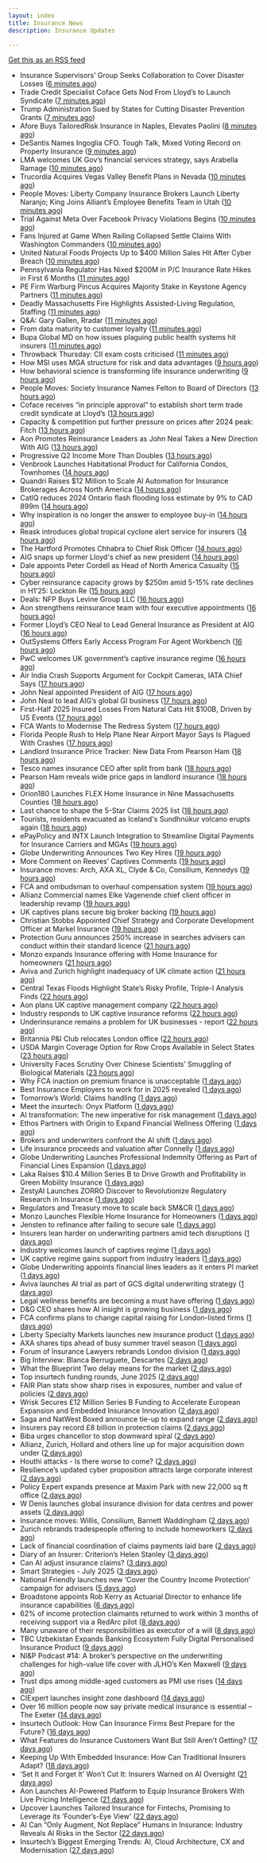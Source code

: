 ```yaml
---
layout: index
title: Insurance News
description: Insurance Updates

---
```


[Get this as an RSS feed](/insurance.rss)

<!-- news_marker starts -->
- Insurance Supervisors’ Group Seeks Collaboration to Cover Disaster Losses ([6 minutes ago](https://www.insurancejournal.com/news/international/2025/07/17/831931.htm))
- Trade Credit Specialist Coface Gets Nod From Lloyd’s to Launch Syndicate ([7 minutes ago](https://www.insurancejournal.com/news/international/2025/07/17/832001.htm))
- Trump Administration Sued by States for Cutting Disaster Prevention Grants ([7 minutes ago](https://www.insurancejournal.com/news/national/2025/07/17/831915.htm))
- Afore Buys TailoredRisk Insurance in Naples, Elevates Paolini ([8 minutes ago](https://www.insurancejournal.com/news/southeast/2025/07/17/831965.htm))
- DeSantis Names Ingoglia CFO. Tough Talk, Mixed Voting Record on Property Insurance ([9 minutes ago](https://www.insurancejournal.com/news/southeast/2025/07/17/831947.htm))
- LMA welcomes UK Gov’s financial services strategy, says Arabella Ramage ([10 minutes ago](https://www.reinsurancene.ws/lma-welcomes-uk-govs-financial-services-strategy-says-arabella-ramage/))
- Trucordia Acquires Vegas Valley Benefit Plans in Nevada ([10 minutes ago](https://www.insurancejournal.com/news/west/2025/07/17/831959.htm))
- People Moves: Liberty Company Insurance Brokers Launch Liberty Naranjo; King Joins Alliant’s Employee Benefits Team in Utah ([10 minutes ago](https://www.insurancejournal.com/news/west/2025/07/17/831486.htm))
- Trial Against Meta Over Facebook Privacy Violations Begins ([10 minutes ago](https://www.insurancejournal.com/news/national/2025/07/17/831981.htm))
- Fans Injured at Game When Railing Collapsed Settle Claims With Washington Commanders ([10 minutes ago](https://www.insurancejournal.com/news/east/2025/07/17/831936.htm))
- United Natural Foods Projects Up to $400 Million Sales Hit After Cyber Breach ([10 minutes ago](https://www.insurancejournal.com/news/east/2025/07/17/831867.htm))
- Pennsylvania Regulator Has Nixed $200M in P/C Insurance Rate Hikes in First 6 Months ([11 minutes ago](https://www.insurancejournal.com/news/east/2025/07/17/831870.htm))
- PE Firm Warburg Pincus Acquires Majority Stake in Keystone Agency Partners ([11 minutes ago](https://www.insurancejournal.com/news/national/2025/07/17/831978.htm))
- Deadly Massachusetts Fire Highlights Assisted-Living Regulation, Staffing ([11 minutes ago](https://www.insurancejournal.com/news/east/2025/07/17/832014.htm))
- Q&A: Gary Gallen, Rradar ([11 minutes ago](https://www.postonline.co.uk/risk-management/7957608/qa-gary-gallen-rradar))
- From data maturity to customer loyalty ([11 minutes ago](https://www.postonline.co.uk/market-access/7958119/from-data-maturity-to-customer-loyalty))
- Bupa Global MD on how issues plaguing public health systems hit insurers ([11 minutes ago](https://www.postonline.co.uk/personal/7958021/bupa-global-md-on-how-issues-plaguing-public-health-systems-hit-insurers))
- Throwback Thursday: CII exam costs criticised ([11 minutes ago](https://www.postonline.co.uk/broker/7956735/throwback-thursday-cii-exam-costs-criticised))
- How MSI uses MGA structure for risk and data advantages ([9 hours ago](https://www.dig-in.com/news/mgas-risk-and-data-management-advantages))
- How behavioral science is transforming life insurance underwriting ([9 hours ago](https://www.dig-in.com/opinion/how-behavioral-science-is-transforming-life-insurance-underwriting))
- People Moves: Society Insurance Names Felton to Board of Directors ([13 hours ago](https://www.insurancejournal.com/news/midwest/2025/07/16/831925.htm))
- Coface receives “in principle approval” to establish short term trade credit syndicate at Lloyd’s ([13 hours ago](https://www.reinsurancene.ws/coface-receives-in-principle-approval-to-establish-short-term-trade-credit-syndicate-at-lloyds/))
- Capacity & competition put further pressure on prices after 2024 peak: Fitch ([13 hours ago](https://www.reinsurancene.ws/capacity-competition-put-further-pressure-on-prices-after-2024-peak-fitch/))
- Aon Promotes Reinsurance Leaders as John Neal Takes a New Direction With AIG ([13 hours ago](https://www.insurancejournal.com/news/international/2025/07/16/831902.htm))
- Progressive Q2 Income More Than Doubles ([13 hours ago](https://www.insurancejournal.com/news/national/2025/07/16/831897.htm))
- Venbrook Launches Habitational Product for California Condos, Townhomes ([14 hours ago](https://www.insurancejournal.com/news/west/2025/07/16/831899.htm))
- Quandri Raises $12 Million to Scale AI Automation for Insurance Brokerages Across North America ([14 hours ago](https://www.insurtechinsights.com/quandri-raises-12-million-to-scale-ai-automation-for-insurance-brokerages-across-north-america/))
- CatIQ reduces 2024 Ontario flash flooding loss estimate by 9% to CAD 899m ([14 hours ago](https://www.reinsurancene.ws/catiq-reduces-2024-ontario-flash-flooding-loss-estimate-by-9-to-cad-899m/))
- Why inspiration is no longer the answer to employee buy-in ([14 hours ago](https://www.insurancebusinessmag.com/uk/business-strategy/why-inspiration-is-no-longer-the-answer-to-employee-buyin-542791.aspx))
- Reask introduces global tropical cyclone alert service for insurers ([14 hours ago](https://www.reinsurancene.ws/reask-introduces-global-tropical-cyclone-alert-service-for-insurers/))
- The Hartford Promotes Chhabra to Chief Risk Officer ([14 hours ago](https://www.insurancejournal.com/news/national/2025/07/16/831883.htm))
- AIG snaps up former Lloyd's chief as new president ([14 hours ago](https://www.insurancebusinessmag.com/uk/news/breaking-news/aig-snaps-up-former-lloyds-chief-as-new-president-542772.aspx))
- Dale appoints Peter Cordell as Head of North America Casualty ([15 hours ago](https://www.reinsurancene.ws/dale-appoints-peter-cordell-as-head-of-north-america-casualty/))
- Cyber reinsurance capacity grows by $250m amid 5-15% rate declines in H1’25: Lockton Re ([15 hours ago](https://www.reinsurancene.ws/cyber-reinsurance-capacity-grows-by-250m-amid-5-15-rate-declines-in-h125-lockton-re/))
- Deals: NFP Buys Levine Group LLC ([16 hours ago](https://insurance-edge.net/2025/07/16/deals-nfp-buys-levine-group-llc/))
- Aon strengthens reinsurance team with four executive appointments ([16 hours ago](https://www.reinsurancene.ws/aon-strengthens-reinsurance-team-with-four-executive-appointments/))
- Former Lloyd’s CEO Neal to Lead General Insurance as President at AIG ([16 hours ago](https://www.insurancejournal.com/news/national/2025/07/16/831863.htm))
- OutSystems Offers Early Access Program For Agent Workbench ([16 hours ago](https://insurance-edge.net/2025/07/16/outsystems-offers-early-access-program-for-agent-workbench/))
- PwC welcomes UK government’s captive insurance regime ([16 hours ago](https://www.reinsurancene.ws/pwc-welcomes-uk-governments-captive-insurance-regime/))
- Air India Crash Supports Argument for Cockpit Cameras, IATA Chief Says ([17 hours ago](https://www.insurancejournal.com/news/international/2025/07/16/831853.htm))
- John Neal appointed President of AIG ([17 hours ago](https://www.reinsurancene.ws/john-neal-appointed-president-of-aig/))
- John Neal to lead AIG’s global GI business ([17 hours ago](https://www.postonline.co.uk/news/7958158/john-neal-to-lead-aigs-global-gi-business))
- First-Half 2025 Insured Losses From Natural Cats Hit $100B, Driven by US Events ([17 hours ago](https://www.insurancejournal.com/news/international/2025/07/16/831840.htm))
- FCA Wants to Modernise The Redress System ([17 hours ago](https://insurance-edge.net/2025/07/16/fca-wants-to-modernise-the-redress-system/))
- Florida People Rush to Help Plane Near Airport Mayor Says Is Plagued With Crashes ([17 hours ago](https://www.insurancejournal.com/news/southeast/2025/07/16/831845.htm))
- Landlord Insurance Price Tracker: New Data From Pearson Ham ([18 hours ago](https://insurance-edge.net/2025/07/16/landlord-insurance-price-tracker-new-data-from-pearson-ham/))
- Tesco names insurance CEO after split from bank ([18 hours ago](https://www.postonline.co.uk/people/7958155/tesco-names-insurance-ceo-after-split-from-bank))
- Pearson Ham reveals wide price gaps in landlord insurance ([18 hours ago](https://www.postonline.co.uk/news/7958153/pearson-ham-reveals-wide-price-gaps-in-landlord-insurance))
- Orion180 Launches FLEX Home Insurance in Nine Massachusetts Counties ([18 hours ago](https://www.insurtechinsights.com/orion180-launches-flex-home-insurance-in-nine-massachusetts-counties/))
- Last chance to shape the 5-Star Claims 2025 list ([18 hours ago](https://www.insurancebusinessmag.com/uk/news/claims/last-chance-to-shape-the-5star-claims-2025-list-542729.aspx))
- Tourists, residents evacuated as Iceland's Sundhnúkur volcano erupts again ([18 hours ago](https://www.insurancebusinessmag.com/uk/news/catastrophe/tourists-residents-evacuated-as-icelands-sundhnukur-volcano-erupts-again-542727.aspx))
- ePayPolicy and INTX Launch Integration to Streamline Digital Payments for Insurance Carriers and MGAs ([19 hours ago](https://www.insurtechinsights.com/epaypolicy-and-intx-launch-integration-to-streamline-digital-payments-for-insurance-carriers-and-mgas/))
- Globe Underwriting Announces Two Key Hires ([19 hours ago](https://insurance-edge.net/2025/07/16/globe-underwriting-announces-two-key-hires/))
- More Comment on Reeves’ Captives Comments ([19 hours ago](https://insurance-edge.net/2025/07/16/more-comment-on-reeves-captives-comments/))
- Insurance moves: Arch, AXA XL, Clyde & Co, Consilium, Kennedys ([19 hours ago](https://www.insurancebusinessmag.com/uk/news/breaking-news/insurance-moves-arch-axa-xl-clyde-and-co-consilium-kennedys-542721.aspx))
- FCA and ombudsman to overhaul compensation system ([19 hours ago](https://www.postonline.co.uk/regulation/7958151/fca-and-ombudsman-to-overhaul-compensation-system))
- Allianz Commercial names Elke Vagenende chief client officer in leadership revamp ([19 hours ago](https://www.insurancebusinessmag.com/uk/news/breaking-news/allianz-commercial-names-elke-vagenende-chief-client-officer-in-leadership-revamp-542714.aspx))
- UK captives plans secure big broker backing ([19 hours ago](https://www.postonline.co.uk/commercial/7958150/uk-captives-plans-secure-big-broker-backing))
- Christian Stobbs Appointed Chief Strategy and Corporate Development Officer at Markel Insurance ([19 hours ago](https://www.insurtechinsights.com/christian-stobbs-appointed-chief-strategy-and-corporate-development-officer-at-markel-insurance/))
- Protection Guru announces 250% increase in searches advisers can conduct within their standard licence ([21 hours ago](https://ifamagazine.com/protection-guru-announces-250-increase-in-searches-advisers-can-conduct-within-their-standard-licence/))
- Monzo expands Insurance offering with Home Insurance for homeowners ([21 hours ago](https://ifamagazine.com/monzo-expands-insurance-offering-with-home-insurance-for-homeowners/))
- Aviva and Zurich highlight inadequacy of UK climate action ([21 hours ago](https://www.postonline.co.uk/news/7958139/aviva-and-zurich-highlight-inadequacy-of-uk-climate-action))
- Central Texas Floods Highlight State’s Risky Profile, Triple-I Analysis Finds ([22 hours ago](https://www.insurancejournal.com/news/southcentral/2025/07/16/831807.htm))
- Aon plans UK captive management company ([22 hours ago](https://www.insurancebusinessmag.com/uk/news/breaking-news/aon-plans-uk-captive-management-company-542682.aspx))
- Industry responds to UK captive insurance reforms ([22 hours ago](https://www.insurancebusinessmag.com/uk/news/breaking-news/industry-responds-to-uk-captive-insurance-reforms-542681.aspx))
- Underinsurance remains a problem for UK businesses - report ([22 hours ago](https://www.insurancebusinessmag.com/uk/news/sme/underinsurance-remains-a-problem-for-uk-businesses--report-542678.aspx))
- Britannia P&I Club relocates London office ([22 hours ago](https://www.insurancebusinessmag.com/uk/news/marine/britannia-pandi-club-relocates-london-office-542677.aspx))
- USDA Margin Coverage Option for Row Crops Available in Select States ([23 hours ago](https://www.insurancejournal.com/news/midwest/2025/07/16/831788.htm))
- University Faces Scrutiny Over Chinese Scientists’ Smuggling of Biological Materials ([23 hours ago](https://www.insurancejournal.com/news/midwest/2025/07/16/831794.htm))
- Why FCA inaction on premium finance is unacceptable ([1 days ago](https://www.postonline.co.uk/personal/7957875/why-fca-inaction-on-premium-finance-is-unacceptable))
- Best Insurance Employers to work for in 2025 revealed ([1 days ago](https://www.postonline.co.uk/personal/7957887/best-insurance-employers-to-work-for-in-2025-revealed))
- Tomorrow’s World: Claims handling ([1 days ago](https://www.postonline.co.uk/claims/7958005/tomorrow%E2%80%99s-world-claims-handling))
- Meet the insurtech: Onyx Platform ([1 days ago](https://www.dig-in.com/news/meet-the-insurtech-onyx-platform))
- AI transformation: The new imperative for risk management ([1 days ago](https://www.dig-in.com/opinion/ai-transformation-is-vital-for-risk-management))
- Ethos Partners with Origin to Expand Financial Wellness Offering ([1 days ago](https://www.insurtechinsights.com/ethos-partners-with-origin-to-expand-financial-wellness-offering/))
- Brokers and underwriters confront the AI shift ([1 days ago](https://www.insurancebusinessmag.com/uk/news/technology/brokers-and-underwriters-confront-the-ai-shift-542633.aspx))
- Life insurance proceeds and valuation after Connelly ([1 days ago](https://www.dig-in.com/opinion/redemptions-and-reality-life-insurance-proceeds-and-valuation-after-connelly))
- Globe Underwriting Launches Professional Indemnity Offering as Part of Financial Lines Expansion ([1 days ago](https://www.insurtechinsights.com/globe-underwriting-launches-professional-indemnity-offering-as-part-of-financial-lines-expansion/))
- Laka Raises $10.4 Million Series B to Drive Growth and Profitability in Green Mobility Insurance ([1 days ago](https://www.insurtechinsights.com/laka-raises-10-4-million-series-b-to-drive-growth-and-profitability-in-green-mobility-insurance/))
- ZestyAI Launches ZORRO Discover to Revolutionize Regulatory Research in Insurance ([1 days ago](https://www.insurtechinsights.com/zestyai-launches-zorro-discover-to-revolutionize-regulatory-research-in-insurance/))
- Regulators and Treasury move to scale back SM&CR ([1 days ago](https://www.postonline.co.uk/regulation/7958140/regulators-and-treasury-move-to-scale-back-smcr))
- Monzo Launches Flexible Home Insurance for Homeowners ([1 days ago](https://www.insurtechinsights.com/monzo-launches-flexible-home-insurance-for-homeowners/))
- Jensten to refinance after failing to secure sale ([1 days ago](https://www.postonline.co.uk/news/7958135/jensten-to-refinance-after-failing-to-secure-sale))
- Insurers lean harder on underwriting partners amid tech disruptions ([1 days ago](https://www.insurancebusinessmag.com/uk/news/technology/insurers-lean-harder-on-underwriting-partners-amid-tech-disruptions-542562.aspx))
- Industry welcomes launch of captives regime ([1 days ago](https://www.postonline.co.uk/news/7958138/industry-welcomes-launch-of-captives-regime))
- UK captive regime gains support from industry leaders ([1 days ago](https://www.insurancebusinessmag.com/uk/news/breaking-news/uk-captive-regime-gains-support-from-industry-leaders-542556.aspx))
- Globe Underwriting appoints financial lines leaders as it enters PI market ([1 days ago](https://www.insurancebusinessmag.com/uk/news/professional-liability/globe-underwriting-appoints-financial-lines-leaders-as-it-enters-pi-market-542553.aspx))
- Aviva launches AI trial as part of GCS digital underwriting strategy ([1 days ago](https://www.insurancebusinessmag.com/uk/news/technology/aviva-launches-ai-trial-as-part-of-gcs-digital-underwriting-strategy-542551.aspx))
- Legal wellness benefits are becoming a must have offering ([1 days ago](https://www.dig-in.com/opinion/legal-wellness-benefits-are-becoming-a-must-have-offering))
- D&G CEO shares how AI insight is growing business ([1 days ago](https://www.postonline.co.uk/personal/7958136/dg-ceo-shares-how-ai-insight-is-growing-business))
- FCA confirms plans to change capital raising for London-listed firms ([1 days ago](https://www.insurancebusinessmag.com/uk/news/breaking-news/fca-confirms-plans-to-change-capital-raising-for-londonlisted-firms-542543.aspx))
- Liberty Specialty Markets launches new insurance product ([1 days ago](https://www.insurancebusinessmag.com/uk/news/professional-liability/liberty-specialty-markets-launches-new-insurance-product-542541.aspx))
- AXA shares tips ahead of busy summer travel season ([1 days ago](https://www.insurancebusinessmag.com/uk/news/auto-motor/axa-shares-tips-ahead-of-busy-summer-travel-season-542540.aspx))
- Forum of Insurance Lawyers rebrands London division ([1 days ago](https://www.insurancebusinessmag.com/uk/news/breaking-news/forum-of-insurance-lawyers-rebrands-london-division-542539.aspx))
- Big Interview: Blanca Berruguete, Descartes ([2 days ago](https://www.postonline.co.uk/commercial/7957897/big-interview-blanca-berruguete-descartes))
- What the Blueprint Two delay means for the market ([2 days ago](https://www.postonline.co.uk/lloyd%E2%80%99slondon/7958116/what-the-blueprint-two-delay-means%C2%A0for-the-market))
- Top insurtech funding rounds, June 2025 ([2 days ago](https://www.dig-in.com/list/top-insurtech-funding-rounds-june-2025))
- FAIR Plan stats show sharp rises in exposures, number and value of policies ([2 days ago](https://www.dig-in.com/news/california-fair-plan-exposures-and-policies-rise-sharply))
- Wrisk Secures £12 Million Series B Funding to Accelerate European Expansion and Embedded Insurance Innovation ([2 days ago](https://www.insurtechinsights.com/wrisk-secures-12-million-series-b-funding-to-accelerate-european-expansion-and-embedded-insurance-innovation/))
- Saga and NatWest Boxed announce tie-up to expand range ([2 days ago](https://www.postonline.co.uk/personal/7958133/saga-and-natwest-boxed-tie-up-to-expand-range))
- Insurers pay record £8 billion in protection claims ([2 days ago](https://www.insurancebusinessmag.com/uk/news/life-insurance/insurers-pay-record-8-billion-in-protection-claims-542469.aspx))
- Biba urges chancellor to stop downward spiral ([2 days ago](https://www.postonline.co.uk/news/7958131/biba-urges-chancellor-to-stop-downward-spiral))
- Allianz, Zurich, Hollard and others line up for major acquisition down under ([2 days ago](https://www.insurancebusinessmag.com/uk/news/travel/allianz-zurich-hollard-and-others-line-up-for-major-acquisition-down-under-542379.aspx))
- Houthi attacks - Is there worse to come? ([2 days ago](https://www.insurancebusinessmag.com/uk/news/marine/houthi-attacks--is-there-worse-to-come-542346.aspx))
- Resilience’s updated cyber proposition attracts large corporate interest ([2 days ago](https://www.postonline.co.uk/commercial/7958128/resilience%E2%80%99s-updated-cyber-proposition-attracts-large-corporate-interest))
- Policy Expert expands presence at Maxim Park with new 22,000 sq ft office ([2 days ago](https://www.insurancebusinessmag.com/uk/news/breaking-news/policy-expert-expands-presence-at-maxim-park-with-new-22000-sq-ft-office-542417.aspx))
- W Denis launches global insurance division for data centres and power assets ([2 days ago](https://www.insurancebusinessmag.com/uk/news/breaking-news/w-denis-launches-global-insurance-division-for-data-centres-and-power-assets-542423.aspx))
- Insurance moves: Willis, Consilium, Barnett Waddingham ([2 days ago](https://www.insurancebusinessmag.com/uk/news/breaking-news/insurance-moves-willis-consilium-barnett-waddingham-542428.aspx))
- Zurich rebrands tradespeople offering to include homeworkers ([2 days ago](https://www.postonline.co.uk/broker/7958125/zurich-rebrands-tradespeople-offering-to-include-homeworkers))
- Lack of financial coordination of claims payments laid bare ([2 days ago](https://www.postonline.co.uk/claims/7957912/lack-of-financial-coordination-of-claims-payments-laid-bare))
- Diary of an Insurer: Criterion’s Helen Stanley ([3 days ago](https://www.postonline.co.uk/claims/7957595/diary-of-an-insurer-criterion%E2%80%99s-helen-stanley))
- Can AI adjust insurance claims? ([3 days ago](https://www.dig-in.com/news/can-ai-adjust-insurance-claims))
- Smart Strategies - July 2025 ([3 days ago](https://www.dig-in.com/news/smart-strategies-for-insurers))
- National Friendly launches new ‘Cover the Country Income Protection’ campaign for advisers ([5 days ago](https://ifamagazine.com/national-friendly-launches-new-cover-the-country-income-protection-campaign-for-advisers/))
- Broadstone appoints Rob Kerry as Actuarial Director to enhance life insurance capabilities ([6 days ago](https://ifamagazine.com/broadstone-appoints-rob-kerry-as-actuarial-director-to-enhance-life-insurance-capabilities/))
- 62% of income protection claimants returned to work within 3 months of receiving support via a RedArc pilot ([8 days ago](https://ifamagazine.com/62-of-income-protection-claimants-returned-to-work-within-3-months-of-receiving-support-via-a-redarc-pilot/))
- Many unaware of their responsibilities as executor of a will ([8 days ago](https://ifamagazine.com/many-unaware-of-their-responsibilities-as-executor-of-a-will/))
- TBC Uzbekistan Expands Banking Ecosystem Fully Digital Personalised Insurance Product ([9 days ago](https://thefintechtimes.com/tbc-uzbekistan-launches-fully-digital-personalised-insurance-product/))
- NI&P Podcast #14: A broker’s perspective on the underwriting challenges for high-value life cover with JLHO’s Ken Maxwell ([9 days ago](https://ifamagazine.com/nip-podcast-14-a-brokers-perspective-on-the-underwriting-challenges-for-high-value-life-cover-with-jlhos-ken-maxwell/))
- Trust dips among middle-aged customers as PMI use rises ([14 days ago](https://ifamagazine.com/trust-dips-among-middle-aged-customers-as-pmi-use-rises/))
- CIExpert launches insight zone dashboard ([14 days ago](https://ifamagazine.com/ciexpert-launches-insight-zone-dashboard/))
- Over 16 million people now say private medical insurance is essential – The Exeter ([14 days ago](https://ifamagazine.com/over-16-million-people-now-say-private-medical-insurance-is-essential-the-exeter/))
- Insurtech Outlook: How Can Insurance Firms Best Prepare for the Future? ([16 days ago](https://thefintechtimes.com/insurtech-outlook-how-can-insurance-firms-best-prepare-for-the-future/))
- What Features do Insurance Customers Want But Still Aren’t Getting? ([17 days ago](https://thefintechtimes.com/what-features-do-insurance-customers-want-but-still-arent-getting/))
- Keeping Up With Embedded Insurance: How Can Traditional Insurers Adapt? ([18 days ago](https://thefintechtimes.com/keeping-up-with-embedded-insurance-how-can-traditional-insurers-adapt/))
- ‘Set It and Forget It’ Won’t Cut It: Insurers Warned on AI Oversight ([21 days ago](https://thefintechtimes.com/set-it-and-forget-it-wont-cut-it-insurers-warned-on-ai-oversight/))
- Aon Launches AI-Powered Platform to Equip Insurance Brokers With Live Pricing Intelligence ([21 days ago](https://thefintechtimes.com/aon-launches-ai-powered-platform-to-equip-insurance-brokers-with-live-pricing-intelligence/))
- Upcover Launches Tailored Insurance for Fintechs, Promising to Leverage its ‘Founder’s-Eye View’ ([22 days ago](https://thefintechtimes.com/upcover-launches-tailored-insurance-for-fintechs-promising-to-leverage-its-founders-eye-view/))
- AI Can “Only Augment, Not Replace” Humans in Insurance: Industry Reveals AI Risks in the Sector ([22 days ago](https://thefintechtimes.com/ai-can-only-augment-not-replace-humans-in-insurance-industry-reveals-ai-risks-in-the-sector/))
- Insurtech’s Biggest Emerging Trends: AI, Cloud Architecture, CX and Modernisation ([27 days ago](https://thefintechtimes.com/insurtech-biggest-emerging-trends-ai-cloud-architecture-cx-and-data/))

<!-- news_marker ends -->